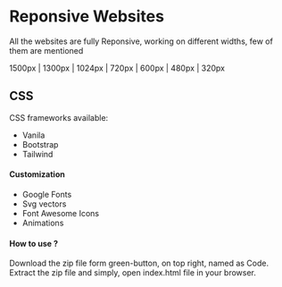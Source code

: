 
# Reponsive Websites

All the websites are fully Reponsive, working on different widths, few of them are mentioned

1500px
|
1300px
|
1024px
|
720px
|
600px
|
480px
|
320px

## CSS
CSS frameworks available:
* Vanila
* Bootstrap
* Tailwind

#### Customization
* Google Fonts
* Svg vectors
* Font Awesome Icons
* Animations

#### How to use ?
Download the zip file form green-button, on top right, named as Code. Extract the zip file and simply, open index.html file in your browser.

